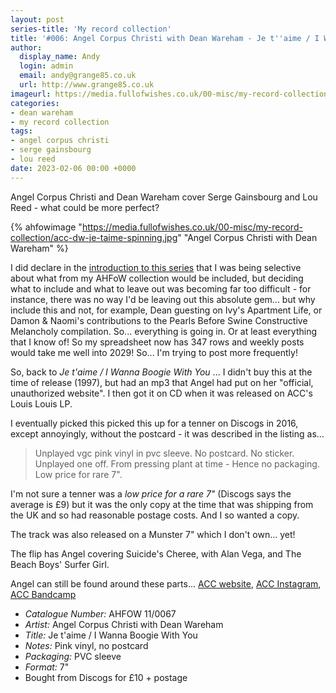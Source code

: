 ```yaml
---
layout: post
series-title: 'My record collection'
title: '#006: Angel Corpus Christi with Dean Wareham - Je t''aime / I Wanna Boogie With You (7")'
author:
  display_name: Andy
  login: admin
  email: andy@grange85.co.uk
  url: http://www.grange85.co.uk
imageurl: https://media.fullofwishes.co.uk/00-misc/my-record-collection/acc-dw-je-taime-spinning.jpg
categories:
- dean wareham
- my record collection
tags:
- angel corpus christi
- serge gainsbourg
- lou reed
date: 2023-02-06 00:00 +0000
---
```

Angel Corpus Christi and Dean Wareham cover Serge Gainsbourg and Lou Reed - what could be more perfect?

{% ahfowimage "https://media.fullofwishes.co.uk/00-misc/my-record-collection/acc-dw-je-taime-spinning.jpg" "Angel Corpus Christi with Dean Wareham" %}

I did declare in the [introduction to this series]() that I was being selective about what from my AHFoW collection would be included, but deciding what to include and what to leave out was becoming far too difficult - for instance, there was no way I'd be leaving out this absolute gem... but why include this and not, for example, Dean guesting on Ivy's Apartment Life, or Damon & Naomi's contributions to the Pearls Before Swine Constructive Melancholy compilation. So... everything is going in. Or at least everything that I know of! So my spreadsheet now has 347 rows and weekly posts would take me well into 2029! So... I'm trying to post more frequently!

So, back to _Je t'aime / I Wanna Boogie With You_ ... I didn't buy this at the time of release (1997), but had an mp3 that Angel had put on her "official, unauthorized website". I then got it on CD when it was released on ACC's Louis Louis LP. 

I eventually picked this picked this up for a tenner on Discogs in 2016, except annoyingly, without the postcard - it was described in the listing as...

> Unplayed vgc pink vinyl in pvc sleeve. No postcard. No sticker. Unplayed one off. From pressing plant at time - Hence no packaging. Low price for rare 7".

I'm not sure a tenner was a _low price for a rare 7"_ (Discogs says the average is £9) but it was the only copy at the time that was shipping from the UK and so had reasonable postage costs. And I so wanted a copy. 

The track was also released on a Munster 7" which I don't own... yet!

The flip has Angel covering Suicide's Cheree, with Alan Vega, and The Beach Boys' Surfer Girl.

Angel can still be found around these parts... [ACC website](https://www.angelcorpuschristi.com/), [ACC Instagram](https://www.instagram.com/angelcorpuschristi/), [ACC Bandcamp](https://angelcorpuschristi.bandcamp.com/)

 - *Catalogue Number:* AHFOW 11/0067
 - *Artist:* Angel Corpus Christi with Dean Wareham
 - *Title:* Je t'aime / I Wanna Boogie With You
 - *Notes:* Pink vinyl, no postcard
 - *Packaging:* PVC sleeve
 - *Format:* 7"
 - Bought from Discogs for £10 + postage
